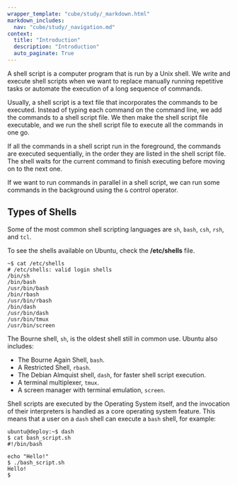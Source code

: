 ```yaml
---
wrapper_template: "cube/study/_markdown.html"
markdown_includes:
  nav: "cube/study/_navigation.md"
context:
  title: "Introduction"
  description: "Introduction"
  auto_paginate: True
---
```


A shell script is a computer program that is run by a Unix shell.
We write and execute shell scripts when we want to replace manually
running repetitive tasks or automate the execution of a long
sequence of commands.

Usually, a shell script is a text file that incorporates the
commands to be executed. Instead of typing each command on the
command line, we add the commands to a shell script file.
We then  make the shell script file executable, and we run the shell
script file to execute all the commands in one go.

If all the commands in a shell script run in the foreground,
the commands are executed sequentially, in the order they are listed
in the shell script file. The shell waits for the current command to
finish executing before moving on to the next one.

If we want to run commands in parallel in a shell script, we can run
some commands in the background using the `&` control operator.

## Types of Shells

Some of the most common shell scripting languages are `sh`, `bash`,
`csh`, `rsh`, and `tcl`.

To see the shells available on Ubuntu, check the **/etc/shells** file.

```
~$ cat /etc/shells 
# /etc/shells: valid login shells
/bin/sh
/bin/bash
/usr/bin/bash
/bin/rbash
/usr/bin/rbash
/bin/dash
/usr/bin/dash
/usr/bin/tmux
/usr/bin/screen
```

The Bourne shell, `sh`,  is the oldest shell still in common use.
Ubuntu also includes:

* The Bourne Again Shell, `bash`.
* A Restricted Shell, `rbash`.
* The Debian Almquist shell, `dash`, for faster shell script execution.
* A terminal multiplexer, `tmux`.
* A screen manager with terminal emulation, `screen`.

Shell scripts are executed by the Operating System itself, and the
invocation of their interpreters is handled as a core operating system
feature. This means that a user on a `dash` shell can execute a `bash`
shell, for example:

```
ubuntu@deploy:~$ dash
$ cat bash_script.sh
#!/bin/bash

echo "Hello!"
$ ./bash_script.sh
Hello!
$
```
